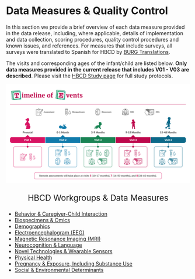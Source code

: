 # Data Measures & Quality Control

In this section we provide a brief overview of each data measure provided in the data release, including, where applicable, details of implementation and data collection, scoring procedures, quality control procedures and known issues, and references. For measures that include surveys, all surveys were translated to Spanish for HBCD by [BURG Translations](https://burgtranslations.com/our-services/). 

The visits and corresponding ages of the infant/child are listed below. **Only data measures provided in the current release that includes V01 - V03 are described**. Please visit the [HBCD Study page](https://hbcdstudy.org/study-protocols/) for full study protocols.

![](../images/timeline-img.png)

<p>
<p style="text-align: center; font-size: 1.6em">HBCD Workgroups & Data Measures</p>
<ul>
<li><a href="beh_CG_interaction">Behavior & Caregiver-Child Interaction</a></li>
<li><a href="biospecimens">Biospecimens & Omics</a></li>
<li><a href="demographics">Demographics</a></li>
<li><a href="eeg">Electroencephalogram (EEG) </a></li>
<li><a href="mri">Magnetic Resonance Imaging (MRI)</a></li>
<li><a href="neurocog">Neurocognition & Language</a> </li>
<li><a href="sensors">Novel Technologies & Wearable Sensors</a></li>
<li><a href="physicalhealth">Physical Health</a></li>
<li><a href="pregexp">Pregnancy & Exposure, Including Substance Use</a></li>
<li><a href="socenv_determinants">Social & Environmental Determinants</a></li>
</ul>
</p>